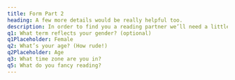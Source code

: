 ```yaml
---
title: Form Part 2
heading: A few more details would be really helpful too.
description: In order to find you a reading partner we’ll need a little more information.
q1: What term reflects your gender? (optional)
q1Placeholder: Female
q2: What’s your age? (How rude!)
q2Placeholder: Age
q3: What time zone are you in?
q5: What do you fancy reading?
---
```


